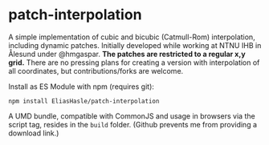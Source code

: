 # patch-interpolation
A simple implementation of cubic and bicubic (Catmull-Rom) interpolation, including dynamic patches. Initially developed while working at NTNU IHB in Ålesund under @hmgaspar. **The patches are restricted to a regular x,y grid.** There are no pressing plans for creating a version with interpolation of all coordinates, but contributions/forks are welcome.

Install as ES Module with npm (requires git):

`npm install EliasHasle/patch-interpolation`

A UMD bundle, compatible with CommonJS and usage in browsers via the script tag, resides in the `build` folder. (Github prevents me from providing a download link.)
